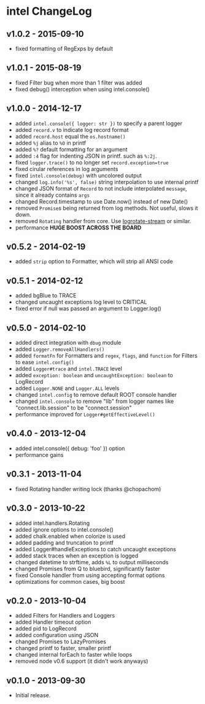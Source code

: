 # intel ChangeLog

## v1.0.2 - 2015-09-10

- fixed formatting of RegExps by default

## v1.0.1 - 2015-08-19

- fixed Filter bug when more than 1 filter was added
- fixed debug() interception when using intel.console()

## v1.0.0 - 2014-12-17

- added `intel.console({ logger: str })` to specify a parent logger
- added `record.v` to indicate log record format
- added `record.host` equal the `os.hostname()`
- added `%j` alias to `%O` in printf
- added `%?` default formatting for an argument
- added `:4` flag for indenting JSON in printf. such as `%:2j`.
- fixed `logger.trace()` to no longer set `record.exception=true`
- fixed cirular references in log arguments
- fixed `intel.console(debug)` with uncolored output
- changed `log.info('%s', false)` string interpolation to use internal printf
- changed JSON format of `Record` to not include interpolated `message`, since it already contains `args`
- changed Record.timestamp to use Date.now() instead of new Date()
- removed `Promise`s being returned from log methods. Not useful, slows it down.
- removed `Rotating` handler from core. Use [logrotate-stream](https://npmjs.org/package/logrotate-stream) or similar.
- performance **HUGE BOOST ACROSS THE BOARD**

## v0.5.2 - 2014-02-19

- added `strip` option to Formatter, which will strip all ANSI code

## v0.5.1 - 2014-02-12

- added bgBlue to TRACE
- changed uncaught exceptions log level to CRITICAL
- fixed error if null was passed an argument to Logger.log()

## v0.5.0 - 2014-02-10

- added direct integration with `dbug` module
- added `Logger.removeAllHandlers()`
- added `formatFn` for Formatters and `regex`, `flags`, and `function` for Filters to ease `intel.config()`
- added `Logger#trace` and `intel.TRACE` level
- added `exception: boolean` and `uncaughtException: boolean` to LogRecord
- added `Logger.NONE` and `Logger.ALL` levels
- changed `intel.config` to remove default ROOT console handler
- changed `intel.console` to remove "lib" from logger names like "connect.lib.session" to be "connect.session"
- performance improved for `Logger#getEffectiveLevel()`

## v0.4.0 - 2013-12-04

- added intel.console({ debug: 'foo' }) option
- performance gains

## v0.3.1 - 2013-11-04

- fixed Rotating handler writing lock (thanks @chopachom)

## v0.3.0 - 2013-10-22

- added intel.handlers.Rotating
- added ignore options to intel.console()
- added chalk.enabled when colorize is used
- added padding and truncation to printf
- added Logger#handleExceptions to catch uncaught exceptions
- added stack traces when an exception is logged
- changed datetime to strftime, adds `%L` to output milliseconds
- changed Promises from Q to bluebird, significantly faster
- fixed Console handler from using accepting format options
- optimizations for common cases, big boost

## v0.2.0 - 2013-10-04

- added Filters for Handlers and Loggers
- added Handler timeout option
- added pid to LogRecord
- added configuration using JSON
- changed Promises to LazyPromises
- changed printf to faster, smaller printf
- changed internal forEach to faster while loops
- removed node v0.6 support (it didn't work anyways)

## v0.1.0 - 2013-09-30

- Initial release.
